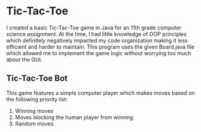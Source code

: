 <h1>Tic-Tac-Toe</h1>
<p> I created a basic Tic-Tac-Toe game in Java for an 11th grade computer science assignment. At the time, I had little knowledge of OOP principles which definitely negatively impacted my code organization making it less efficient and harder to maintain. This program uses the given Board.java file which allowed me to implement the game logic without worrying too much about the GUI. </p>

<h2> Tic-Tac-Toe Bot</h2>
<p> This game features a simple computer player which makes moves based on the following priority list:</p> 
<ol>
  <li> Winning moves </li>
  <li> Moves blocking the human player from winning </li>
  <li> Random moves </li>
</ol>
